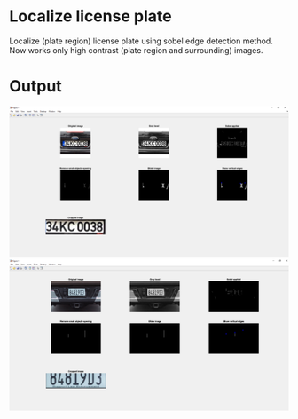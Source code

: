 # Localize license plate

 Localize (plate region) license plate using sobel edge detection method. Now works only high contrast (plate region and surrounding) images.

 # Output
 ![Output1](output1.png)
 ![Output2](output2.png)
